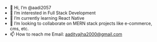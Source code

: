 - 👋 Hi, I’m @aadi2057
- 👀 I’m interested in Full Stack Development
- 🌱 I’m currently learning React Native
- 💞️ I’m looking to collaborate on MERN stack projects like e-commerce, cms, etc.
- 📫 How to reach me Email: aadityajha2000@gmail.com

<!---
aadi2057/aadi2057 is a ✨ special ✨ repository because its `README.md` (this file) appears on your GitHub profile.
You can click the Preview link to take a look at your changes.
--->
